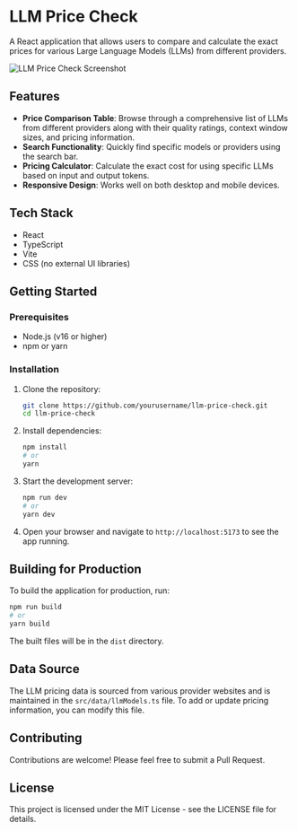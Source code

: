 # LLM Price Check

A React application that allows users to compare and calculate the exact prices for various Large Language Models (LLMs) from different providers.

![LLM Price Check Screenshot](screenshot.png)

## Features

- **Price Comparison Table**: Browse through a comprehensive list of LLMs from different providers along with their quality ratings, context window sizes, and pricing information.
- **Search Functionality**: Quickly find specific models or providers using the search bar.
- **Pricing Calculator**: Calculate the exact cost for using specific LLMs based on input and output tokens.
- **Responsive Design**: Works well on both desktop and mobile devices.

## Tech Stack

- React
- TypeScript
- Vite
- CSS (no external UI libraries)

## Getting Started

### Prerequisites

- Node.js (v16 or higher)
- npm or yarn

### Installation

1. Clone the repository:

   ```bash
   git clone https://github.com/yourusername/llm-price-check.git
   cd llm-price-check
   ```

2. Install dependencies:

   ```bash
   npm install
   # or
   yarn
   ```

3. Start the development server:

   ```bash
   npm run dev
   # or
   yarn dev
   ```

4. Open your browser and navigate to `http://localhost:5173` to see the app running.

## Building for Production

To build the application for production, run:

```bash
npm run build
# or
yarn build
```

The built files will be in the `dist` directory.

## Data Source

The LLM pricing data is sourced from various provider websites and is maintained in the `src/data/llmModels.ts` file. To add or update pricing information, you can modify this file.

## Contributing

Contributions are welcome! Please feel free to submit a Pull Request.

## License

This project is licensed under the MIT License - see the LICENSE file for details.

